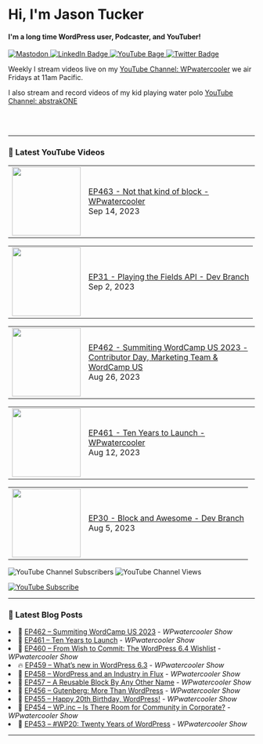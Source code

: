 # Hi, I'm Jason Tucker

#### I'm a long time WordPress user, Podcaster, and YouTuber!

<div id="badges">
  <a href="https://simian.rodeo/@jasontucker">
<img alt="Mastodon" src="https://img.shields.io/mastodon/follow/109265629430158597?domain=https%3A%2F%2Fsimian.rodeo&label=Follow%20%40jasontucker%40simianrodeo%20on%20Mastodon&logo=mastodon&style=for-the-badge">
  </a>
  <a href="https://linkedin.com/in/jasontucker">
    <img src="https://img.shields.io/badge/LinkedIn-blue?style=for-the-badge&logo=linkedin&logoColor=white" alt="LinkedIn Badge"/>
  </a>
  <a href="https://youtube.com/wpwatercooler">
    <img src="https://img.shields.io/youtube/channel/views/UCJwt6pUOwhJgmcJ9j-uS5Jw?label=YouTube&logo=YOUTUBE&style=for-the-badge" alt="YouTube Bage">
  </a>
  <a href="https://twitter.com/jasontucker">
    <img src="https://img.shields.io/badge/Twitter-grey?style=for-the-badge&logo=twitter&logoColor=white" alt="Twitter Badge"/>
  </a>
</div>


Weekly I stream videos live on my [YouTube Channel: WPwatercooler](https://youtube.com/wpwatercooler) we air Fridays at 11am Pacific.

I also stream and record videos of my kid playing water polo [YouTube Channel: abstrakONE](https://youtube.com/abstrakone)



<br />
<br />

---

### 🎥 Latest YouTube Videos

<!-- YOUTUBE:START --><table><tr><td><a href="https://www.youtube.com/watch?v=HiW01UOPkJM"><img width="140px" src="https://i.ytimg.com/vi/HiW01UOPkJM/mqdefault.jpg"></a></td>
<td><a href="https://www.youtube.com/watch?v=HiW01UOPkJM">EP463 - Not that kind of block - WPwatercooler</a><br/>Sep 14, 2023</td></tr></table>
<table><tr><td><a href="https://www.youtube.com/watch?v=L6KhmhFq_qs"><img width="140px" src="https://i.ytimg.com/vi/L6KhmhFq_qs/mqdefault.jpg"></a></td>
<td><a href="https://www.youtube.com/watch?v=L6KhmhFq_qs">EP31 - Playing the Fields API - Dev Branch</a><br/>Sep 2, 2023</td></tr></table>
<table><tr><td><a href="https://www.youtube.com/watch?v=xwpNFhdYDE4"><img width="140px" src="https://i.ytimg.com/vi/xwpNFhdYDE4/mqdefault.jpg"></a></td>
<td><a href="https://www.youtube.com/watch?v=xwpNFhdYDE4">EP462 - Summiting WordCamp US 2023 - Contributor Day, Marketing Team &amp; WordCamp US</a><br/>Aug 26, 2023</td></tr></table>
<table><tr><td><a href="https://www.youtube.com/watch?v=cIwdvi3okms"><img width="140px" src="https://i.ytimg.com/vi/cIwdvi3okms/mqdefault.jpg"></a></td>
<td><a href="https://www.youtube.com/watch?v=cIwdvi3okms">EP461 - Ten Years to Launch - WPwatercooler</a><br/>Aug 12, 2023</td></tr></table>
<table><tr><td><a href="https://www.youtube.com/watch?v=3CB6wJGYISg"><img width="140px" src="https://i.ytimg.com/vi/3CB6wJGYISg/mqdefault.jpg"></a></td>
<td><a href="https://www.youtube.com/watch?v=3CB6wJGYISg">EP30 - Block and Awesome - Dev Branch</a><br/>Aug 5, 2023</td></tr></table>
<!-- YOUTUBE:END -->


![YouTube Channel Subscribers](https://img.shields.io/youtube/channel/subscribers/UCJwt6pUOwhJgmcJ9j-uS5Jw?style=social)
![YouTube Channel Views](https://img.shields.io/youtube/channel/views/UCJwt6pUOwhJgmcJ9j-uS5Jw?style=social)
<br />

[![YouTube Subscribe](https://img.shields.io/badge/YouTube_@wpwatercooler-SUBSCRIBE-red?logo=youtube&style=for-the-badge&logoColor=red)](https://www.youtube.com/wpwatercooler?sub_confirmation=1) 




---

### 📑 Latest Blog Posts

<!-- BLOG-POST-LIST:START --><li>🚀 <a href='https://wpwatercooler.com/wpwatercooler/ep462-summiting-wordcamp-us-2023/'>EP462 – Summiting WordCamp US 2023</a> - <em>WPwatercooler Show</em></li><li>💫 <a href='https://wpwatercooler.com/wpwatercooler/ep461-ten-years-to-launch/'>EP461 – Ten Years to Launch</a> - <em>WPwatercooler Show</em></li><li>🚀 <a href='https://wpwatercooler.com/wpwatercooler/ep460-from-wish-to-commit-the-wordpress-6-4-wishlist/'>EP460 – From Wish to Commit: The WordPress 6.4 Wishlist</a> - <em>WPwatercooler Show</em></li><li>🔥 <a href='https://wpwatercooler.com/wpwatercooler/ep459-whats-new-in-wordpress-6-3/'>EP459 – What’s new in WordPress 6.3</a> - <em>WPwatercooler Show</em></li><li>💫 <a href='https://wpwatercooler.com/wpwatercooler/ep458-wordpress-and-an-industry-in-flux/'>EP458 – WordPress and an Industry in Flux</a> - <em>WPwatercooler Show</em></li><li>💯 <a href='https://wpwatercooler.com/wpwatercooler/ep457-a-reusable-block-by-any-other-name/'>EP457 – A Reusable Block By Any Other Name</a> - <em>WPwatercooler Show</em></li><li>🚀 <a href='https://wpwatercooler.com/wpwatercooler/ep456-gutenberg-more-than-wordpress/'>EP456 – Gutenberg: More Than WordPress</a> - <em>WPwatercooler Show</em></li><li>💫 <a href='https://wpwatercooler.com/wpwatercooler/ep455-happy-20th-birthday-wordpress/'>EP455 – Happy 20th Birthday, WordPress!</a> - <em>WPwatercooler Show</em></li><li>💯 <a href='https://wpwatercooler.com/wpwatercooler/ep454-wp-inc-is-there-room-for-community-in-corporate/'>EP454 – WP.inc – Is There Room for Community in Corporate?</a> - <em>WPwatercooler Show</em></li><li>🚀 <a href='https://wpwatercooler.com/wpwatercooler/ep453-wp20-twenty-years-of-wordpress/'>EP453 – #WP20: Twenty Years of WordPress</a> - <em>WPwatercooler Show</em></li><!-- BLOG-POST-LIST:END -->


---
